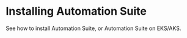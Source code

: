 ﻿---
sidebar_position: 4
---

# Installing Automation Suite

See how to install Automation Suite, or Automation Suite on EKS/AKS.
